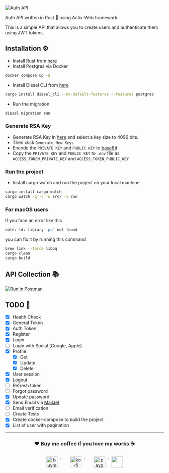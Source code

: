 
![Auth API](https://github.com/lazycatlabs/auth_api/assets/1531684/4911962d-e8a2-49e3-a615-17edfa8ea913)

Auth API written in Rust 🦀 using Actix-Web framework

This is a simple API that allows you to create users and authenticate them using JWT tokens.

## Installation ⚙️

- Install Rust from [here](https://www.rust-lang.org/tools/install)
- Install Postgres via Docker
```bash
docker compose up -d
```
- Install Diesel CLI from [here](https://diesel.rs/guides/getting-started/)
```bash
cargo install diesel_cli --no-default-features --features postgres
```

- Run the migration

```bash
diesel migration run
```

### Generate RSA Key

- Generate RSA Key in [here](https://travistidwell.com/jsencrypt/demo/) and select a key size to 4096 bits.
- Then click `Generate New Keys`
- Encode the `PRIVATE KEY` and `PUBLIC KEY` to [base64](https://www.base64encode.org/)
- Copy the `PRIVATE KEY` and `PUBLIC KEY` to `.env` file as `ACCESS_TOKEN_PRIVATE_KEY` and `ACCESS_TOKEN_PUBLIC_KEY`

### Run the project
- Install cargo watch and run the project on your local machine

```bash
cargo install cargo-watch
cargo watch -q -c -w src/ -x run
```

### For macOS users
If you face an error like this

```bash
note: ld: library 'pq' not found
```
you can fix it by running this command
```bash
brew link --force libpq
cargo clean
cargo build
```

## API Collection 📚
[![Run in Postman](https://run.pstmn.io/button.svg)](https://documenter.getpostman.com/view/27178159/2s9YXe8jwf)

## TODO 📝

- [x] Health Check
- [x] General Token
- [x] Auth Token
- [x] Register
- [x] Login
- [ ] Login with Social (Google, Apple)
- [x] Profile
    - [x] Get
    - [x] Update
    - [x] Delete
- [x] User session
- [x] Logout
- [ ] Refresh token
- [ ] Forgot password
- [x] Update password
- [x] Send Email via [MailJet](https://app.mailjet.com)
- [ ] Email verification
- [ ] Create Tests
- [x] Create docker-compose to build the project
- [x] List of user with pagination 

---
<h3 align="center">❤️ Buy me coffee if you love my works ☕️</h3>
<p align="center">
  <a href="https://www.buymeacoffee.com/Lzyct" target="_blank">
    <img src="https://www.buymeacoffee.com/assets/img/guidelines/download-assets-sm-2.svg" alt="buymeacoffe" style="vertical-align:top; margin:8px" height="36">
  </a>&nbsp;&nbsp;&nbsp;&nbsp;
   <a href="https://ko-fi.com/Lzyct" target="_blank">
    <img src="https://help.ko-fi.com/system/photos/3604/0095/9793/logo_circle.png" alt="ko-fi" style="vertical-align:top; margin:8px" height="36">
  </a>&nbsp;&nbsp;&nbsp;&nbsp;
  <a href="https://paypal.me/ukieTux" target="_blank">
    <img src="https://blog.zoom.us/wp-content/uploads/2019/08/paypal.png" alt="paypal" style="vertical-align:top; margin:8px" height="36">
  </a>
  <a href="https://saweria.co/Lzyct" target="_blank">
   <img src="https://1.bp.blogspot.com/-7OuHSxaNk6A/X92QPg8L9kI/AAAAAAAAG0E/lUzKf_uuVP8jCqvXpA7juh_l-TfK2jnbwCLcBGAsYHQ/s16000/SAWERIA.webp" style="vertical-align:top; margin:8px" height="36">
  </a>
</p>
<br><br>
